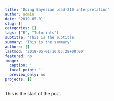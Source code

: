 ```yaml
---
title: 'Doing Bayesian Lead-210 interpretation'
author: admin
date: '2019-05-01'
slug: []
categories: []
tags: ["R", "Tutorials"]
subtitle: 'This is the subtitle'
summary: 'This is the summary'
authors: []
lastmod: '2019-05-01T10:05:28+00:00'
featured: no
image:
  caption: ''
  focal_point: ''
  preview_only: no
projects: []
---
```


This is the start of the post.

